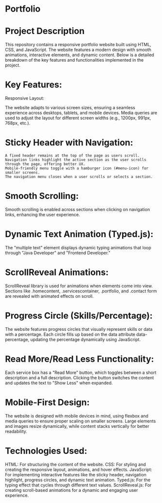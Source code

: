 # Portfolio

# Project Description
This repository contains a responsive portfolio website built using HTML, CSS, and JavaScript. The website features a modern design with smooth animations, interactive elements, and dynamic content. Below is a detailed breakdown of the key features and functionalities implemented in the project.

# Key Features:
Responsive Layout:

  The website adapts to various screen sizes, ensuring a seamless experience across desktops, tablets, and mobile devices.
  Media queries are used to adjust the layout for different screen widths (e.g., 1200px, 991px, 768px, etc.).

# Sticky Header with Navigation:
    A fixed header remains at the top of the page as users scroll.
    Navigation links highlight the active section as the user scrolls through the page, offering better UX.
    Mobile-friendly menu toggle with a hamburger icon (#menu-icon) for smaller screens.
    The navigation menu closes when a user scrolls or selects a section.

# Smooth Scrolling:
  Smooth scrolling is enabled across sections when clicking on navigation links, enhancing the user experience.

# Dynamic Text Animation (Typed.js):
  The "multiple text" element displays dynamic typing animations that loop through "Java Developer" and "Frontend Developer."

# ScrollReveal Animations:
  ScrollReveal library is used for animations when elements come into view.
  Sections like .homecontent, .servicescontainer, .portfolio, and .contact form are revealed with animated effects on scroll.

# Progress Circle (Skills/Percentage):
  The website features progress circles that visually represent skills or data with a percentage.
  Each circle fills up based on the data attribute data-percentage, updating the percentage dynamically using JavaScript.

# Read More/Read Less Functionality:
  Each service box has a "Read More" button, which toggles between a short description and a full description.
    Clicking the button switches the content and updates the text to "Show Less" when expanded.

# Mobile-First Design:
  The website is designed with mobile devices in mind, using flexbox and media queries to ensure proper scaling on smaller screens.
    Large elements and images resize dynamically, while content stacks vertically for better readability.

# Technologies Used:
  HTML: For structuring the content of the website.
    CSS: For styling and creating the responsive layout, animations, and hover effects.
    JavaScript: For implementing interactive features like the sticky header, navigation highlight, progress circles, and dynamic text animation.
    Typed.js: For the typing effect that cycles through different text values.
    ScrollReveal.js: For creating scroll-based animations for a dynamic and engaging user experience.
